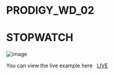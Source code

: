 # PRODIGY_WD_02

<h1>STOPWATCH</h1>

![image](https://github.com/HarshithKolaparthi/PRODIGY_WD_02/assets/142326882/32e553bc-bcb0-487d-9d71-416eb5d49be1)








<p>You can view the live example here &nbsp; <a href="https://harshithkolaparthi.github.io/PRODIGY_WD_02/">LIVE </a></p>
